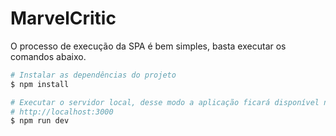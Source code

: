 # MarvelCritic

O processo de execução da SPA é bem simples, basta executar os comandos abaixo.

```bash
# Instalar as dependências do projeto
$ npm install

# Executar o servidor local, desse modo a aplicação ficará disponível no link 
# http://localhost:3000
$ npm run dev
```

